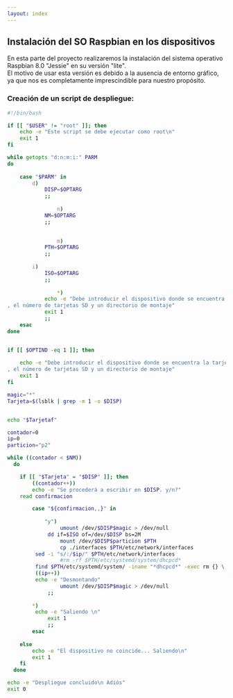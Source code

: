 ```yaml
---
layout: index
---
```


## Instalación del SO Raspbian en los dispositivos

En esta parte del proyecto realizaremos la instalación del sistema operativo Raspbian 8.0 "Jessie" en su versión "lite".  
El motivo de usar esta versión es debido a la ausencia de entorno gráfico, ya que nos es completamente imprescindible para nuestro propósito.


### Creación de un script de despliegue:

```bash
#!/bin/bash

if [[ "$USER" != "root" ]]; then
	echo -e "Este script se debe ejecutar como root\n"
	exit 1
fi

while getopts "d:n:m:i:" PARM
do
	
	case "$PARM" in
		d)
			DISP=$OPTARG
			;;
		
                n)
			NM=$OPTARG
			;;
		

                m)
			PTH=$OPTARG
			;;
                
		i)
			ISO=$OPTARG
			;;
		
                *)
			echo -e "Debe introducir el dispositivo donde se encuentra la tarjeta SD\n \ 
, el número de tarjetas SD y un directorio de montaje"
			exit 1
			;;
	esac
done


if [[ $OPTIND -eq 1 ]]; then
			
    echo -e "Debe introducir el dispositivo donde se encuentra la tarjeta SD\n \ 
, el número de tarjetas SD y un directorio de montaje"
    exit 1
fi

magic="*"
Tarjeta=$(lsblk | grep -m 1 -o $DISP)


echo "$Tarjetaf"

contador=0
ip=0
particion="p2"

while ((contador < $NM))
  do

    if [[ "$Tarjeta" = "$DISP" ]]; then
        ((contador++))       
        echo -e "Se procederá a escribir en $DISP. y/n?"
	read confirmacion

        case "${confirmacion,,}" in
            
            "y") 
                 umount /dev/$DISP$magic > /dev/null
	         dd if=$ISO of=/dev/$DISP bs=2M
                 mount /dev/$DISP$particion $PTH
                 cp ./interfaces $PTH/etc/network/interfaces 
		 sed -i "s/:/$ip/" $PTH/etc/network/interfaces
                 #rm -rf $PTH/etc/systemd/system/dhcpcd*
		 find $PTH/etc/systemd/system/ -iname "*dhcpcd*" -exec rm {} \;
		 ((ip++))
		 echo -e "Desmontando"
                 umount /dev/$DISP$magic > /dev/null
	         ;;
	    
	    *) 
		 echo -e "Saliendo \n"
	         exit 1
	         ;;
        esac
    
    else
	    echo -e "El dispositivo no coincide... Saliendo\n"
	    exit 1
    fi
  done

echo -e "Despliegue concluido\n Adiós"
exit 0
```
